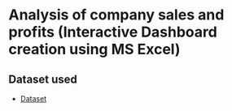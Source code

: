 # Analysis of company sales and profits (Interactive Dashboard creation using MS Excel)


## Dataset used
- <a href=”https://github.com/gul-mira/Data-Analysis-Dashboard-in-Excel/blob/main/Data%20Analysis%20of%20Company.xlsx”>Dataset</a>
